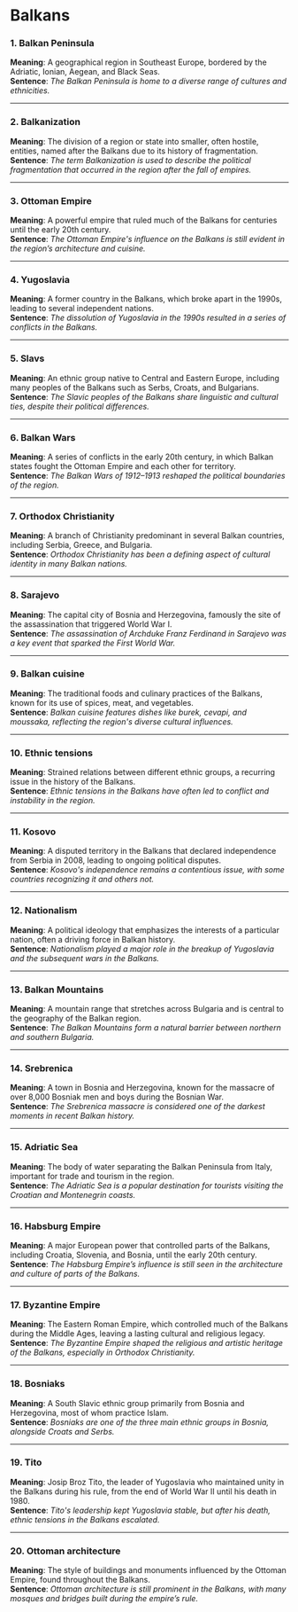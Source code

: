 # Balkans

### 1. **Balkan Peninsula**  
**Meaning**: A geographical region in Southeast Europe, bordered by the Adriatic, Ionian, Aegean, and Black Seas.  
**Sentence**: *The Balkan Peninsula is home to a diverse range of cultures and ethnicities.*

---

### 2. **Balkanization**  
**Meaning**: The division of a region or state into smaller, often hostile, entities, named after the Balkans due to its history of fragmentation.  
**Sentence**: *The term Balkanization is used to describe the political fragmentation that occurred in the region after the fall of empires.*

---

### 3. **Ottoman Empire**  
**Meaning**: A powerful empire that ruled much of the Balkans for centuries until the early 20th century.  
**Sentence**: *The Ottoman Empire's influence on the Balkans is still evident in the region’s architecture and cuisine.*

---

### 4. **Yugoslavia**  
**Meaning**: A former country in the Balkans, which broke apart in the 1990s, leading to several independent nations.  
**Sentence**: *The dissolution of Yugoslavia in the 1990s resulted in a series of conflicts in the Balkans.*

---

### 5. **Slavs**  
**Meaning**: An ethnic group native to Central and Eastern Europe, including many peoples of the Balkans such as Serbs, Croats, and Bulgarians.  
**Sentence**: *The Slavic peoples of the Balkans share linguistic and cultural ties, despite their political differences.*

---

### 6. **Balkan Wars**  
**Meaning**: A series of conflicts in the early 20th century, in which Balkan states fought the Ottoman Empire and each other for territory.  
**Sentence**: *The Balkan Wars of 1912–1913 reshaped the political boundaries of the region.*

---

### 7. **Orthodox Christianity**  
**Meaning**: A branch of Christianity predominant in several Balkan countries, including Serbia, Greece, and Bulgaria.  
**Sentence**: *Orthodox Christianity has been a defining aspect of cultural identity in many Balkan nations.*

---

### 8. **Sarajevo**  
**Meaning**: The capital city of Bosnia and Herzegovina, famously the site of the assassination that triggered World War I.  
**Sentence**: *The assassination of Archduke Franz Ferdinand in Sarajevo was a key event that sparked the First World War.*

---

### 9. **Balkan cuisine**  
**Meaning**: The traditional foods and culinary practices of the Balkans, known for its use of spices, meat, and vegetables.  
**Sentence**: *Balkan cuisine features dishes like burek, cevapi, and moussaka, reflecting the region's diverse cultural influences.*

---

### 10. **Ethnic tensions**  
**Meaning**: Strained relations between different ethnic groups, a recurring issue in the history of the Balkans.  
**Sentence**: *Ethnic tensions in the Balkans have often led to conflict and instability in the region.*

---

### 11. **Kosovo**  
**Meaning**: A disputed territory in the Balkans that declared independence from Serbia in 2008, leading to ongoing political disputes.  
**Sentence**: *Kosovo's independence remains a contentious issue, with some countries recognizing it and others not.*

---

### 12. **Nationalism**  
**Meaning**: A political ideology that emphasizes the interests of a particular nation, often a driving force in Balkan history.  
**Sentence**: *Nationalism played a major role in the breakup of Yugoslavia and the subsequent wars in the Balkans.*

---

### 13. **Balkan Mountains**  
**Meaning**: A mountain range that stretches across Bulgaria and is central to the geography of the Balkan region.  
**Sentence**: *The Balkan Mountains form a natural barrier between northern and southern Bulgaria.*

---

### 14. **Srebrenica**  
**Meaning**: A town in Bosnia and Herzegovina, known for the massacre of over 8,000 Bosniak men and boys during the Bosnian War.  
**Sentence**: *The Srebrenica massacre is considered one of the darkest moments in recent Balkan history.*

---

### 15. **Adriatic Sea**  
**Meaning**: The body of water separating the Balkan Peninsula from Italy, important for trade and tourism in the region.  
**Sentence**: *The Adriatic Sea is a popular destination for tourists visiting the Croatian and Montenegrin coasts.*

---

### 16. **Habsburg Empire**  
**Meaning**: A major European power that controlled parts of the Balkans, including Croatia, Slovenia, and Bosnia, until the early 20th century.  
**Sentence**: *The Habsburg Empire’s influence is still seen in the architecture and culture of parts of the Balkans.*

---

### 17. **Byzantine Empire**  
**Meaning**: The Eastern Roman Empire, which controlled much of the Balkans during the Middle Ages, leaving a lasting cultural and religious legacy.  
**Sentence**: *The Byzantine Empire shaped the religious and artistic heritage of the Balkans, especially in Orthodox Christianity.*

---

### 18. **Bosniaks**  
**Meaning**: A South Slavic ethnic group primarily from Bosnia and Herzegovina, most of whom practice Islam.  
**Sentence**: *Bosniaks are one of the three main ethnic groups in Bosnia, alongside Croats and Serbs.*

---

### 19. **Tito**  
**Meaning**: Josip Broz Tito, the leader of Yugoslavia who maintained unity in the Balkans during his rule, from the end of World War II until his death in 1980.  
**Sentence**: *Tito's leadership kept Yugoslavia stable, but after his death, ethnic tensions in the Balkans escalated.*

---

### 20. **Ottoman architecture**  
**Meaning**: The style of buildings and monuments influenced by the Ottoman Empire, found throughout the Balkans.  
**Sentence**: *Ottoman architecture is still prominent in the Balkans, with many mosques and bridges built during the empire’s rule.*

